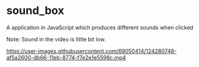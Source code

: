 # sound_box
A application in JavaScript which produces different sounds when clicked

Note: Sound in the video is little bit low.

https://user-images.githubusercontent.com/69050414/124280748-af5a2600-db66-11eb-8774-f7e2e1e5598c.mp4


